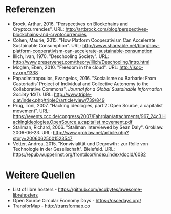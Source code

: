 # Referenzen

* Brock, Arthur, 2016. "Perspectives on Blockchains and Cryptocurrencies". URL: http://artbrock.com/blog/perspectives-blockchains-and-cryptocurrencies
* Cohen, Maurie, 2015. "How Platform Cooperativism Can Accelerate Sustainable Consumption". URL: http://www.shareable.net/blog/how-platform-cooperativism-can-accelerate-sustainable-consumption
* Illich, Ivan, 1970. "Deschooling Society". URL: http://www.preservenet.com/theory/Illich/Deschooling/intro.html
* Moglen, Eben, 2010. "Freedom in the cloud". URL: http://isoc-ny.org/1338
* Papadimitropoulos, Evangelos, 2016. "Socialisme ou Barbarie: From Castoriadis’ Project of Individual and Collective Autonomy to the Collaborative Commons". *Journal for a Global Sustainable Information Society* **14**(1). URL: http://www.triple-c.at/index.php/tripleC/article/view/739/849
* Prug, Toni, 2007. "Hacking ideologies, part 2: Open Source, a capitalist movement". URL: https://events.ccc.de/congress/2007/Fahrplan/attachments/967_24c3.HackingIdeologies.OpenSource.a.capitalist.movement.pdf
* Stallman, Richard, 2006. "Stallman interviewed by Sean Daly". Groklaw. 2006-06-23. URL: http://www.groklaw.net/article.php?story=20060625001523547
* Vetter, Andrea, 2015. "Konvivialität und Degrowth : zur Rolle von Technologie in der Gesellschaft". Bielefeld. URL: https://epub.wupperinst.org/frontdoor/index/index/docId/6082


# Weitere Quellen

* List of libre hosters - https://github.com/ecobytes/awesome-librehosters
* Open Source Circular Economy Days - https://oscedays.org/
* TransforMap - http://transformap.co
